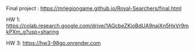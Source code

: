 Final project : https://mrlegiongame.github.io/Royal-Searchers/final.html

HW 1: https://colab.research.google.com/drive/1AGcbeZKjoBdUA9najXn5HxVr9mkPXm_g?usp=sharing

HW 3: https://hw3-98go.onrender.com